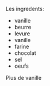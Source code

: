 Les ingredents:
- vanille
- beurre
- levure
- vanille
- farine
- chocolat
- sel
- oeufs

Plus de vanille
